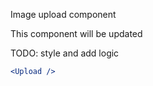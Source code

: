 Image upload component

This component will be updated

TODO: style and add logic

```jsx
<Upload />
```
